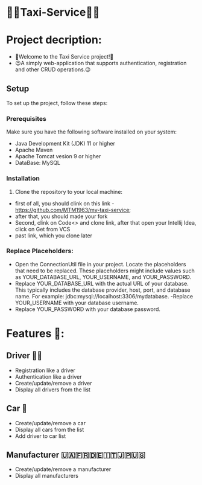 # 🚕🚕Taxi-Service🚕🚕

# Project decription:
- 🫡Welcome to the Taxi Service project!🫡
- 😉A simply web-application that supports authentication, registration and other CRUD operations.😉


## Setup

To set up the project, follow these steps:

### Prerequisites

Make sure you have the following software installed on your system:

- Java Development Kit (JDK) 11 or higher
- Apache Maven
- Apache Tomcat vesion 9 or higher
- DataBase: MySQL

### Installation

1. Clone the repository to your local machine:
- first of all, you should clink on this link - https://github.com/MTM1963/my-taxi-service;
- after that, you should made your fork
- Second, clink on Code<> and clone link, after that open your Intellij Idea, click on Get from VCS
- past link, which you clone later

### Replace Placeholders:
- Open the ConnectionUtil file in your project.
Locate the placeholders that need to be replaced.
These placeholders might include values such as YOUR_DATABASE_URL, YOUR_USERNAME, and YOUR_PASSWORD.
- Replace YOUR_DATABASE_URL with the actual URL of your database. This typically includes the database provider, host, port, and  database name. For example: jdbc:mysql://localhost:3306/mydatabase.
-Replace YOUR_USERNAME with your database username.
- Replace YOUR_PASSWORD with your database password. 


# Features 🤌:

## Driver  🤵‍♂️
- Registration like a driver
- Authentication like a driver
- Create/update/remove a driver
- Display all drivers from the list

## Car 🚕
- Create/update/remove a car
- Display all cars from the list
- Add driver to car list

## Manufacturer 🇺🇦🇫🇷🇩🇪🇮🇹🇯🇵🇺🇸
- Create/update/remove a manufacturer
- Display all manufacturers
